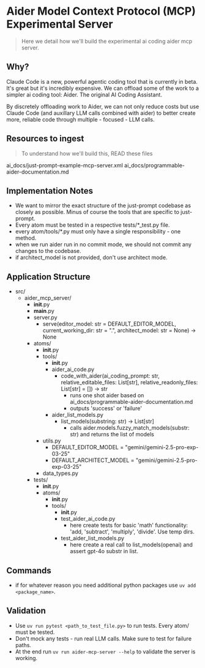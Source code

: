 # Aider Model Context Protocol (MCP) Experimental Server
> Here we detail how we'll build the experimental ai coding aider mcp server.

## Why?
Claude Code is a new, powerful agentic coding tool that is currently in beta. It's great but it's incredibly expensive.
We can offload some of the work to a simpler ai coding tool: Aider. The original AI Coding Assistant.

By discretely offloading work to Aider, we can not only reduce costs but use Claude Code (and auxillary LLM calls combined with aider) to better create more, reliable code through multiple - focused - LLM calls.

## Resources to ingest
> To understand how we'll build this, READ these files

ai_docs/just-prompt-example-mcp-server.xml
ai_docs/programmable-aider-documentation.md

## Implementation Notes

- We want to mirror the exact structure of the just-prompt codebase as closely as possible. Minus of course the tools that are specific to just-prompt.
- Every atom must be tested in a respective tests/*_test.py file.
- every atom/tools/*.py must only have a single responsibility - one method.
- when we run aider run in no commit mode, we should not commit any changes to the codebase.
- if architect_model is not provided, don't use architect mode.

## Application Structure

- src/
  - aider_mcp_server/
    - __init__.py
    - __main__.py
    - server.py
      - serve(editor_model: str = DEFAULT_EDITOR_MODEL, current_working_dir: str = ".", architect_model: str = None) -> None
    - atoms/
      - __init__.py
      - tools/
        - __init__.py
        - aider_ai_code.py
          - code_with_aider(ai_coding_prompt: str, relative_editable_files: List[str], relative_readonly_files: List[str] = []) -> str
            - runs one shot aider based on ai_docs/programmable-aider-documentation.md
            - outputs 'success' or 'failure'
        - aider_list_models.py
          - list_models(substring: str) -> List[str]
            - calls aider.models.fuzzy_match_models(substr: str) and returns the list of models
      - utils.py
        - DEFAULT_EDITOR_MODEL = "gemini/gemini-2.5-pro-exp-03-25"
        - DEFAULT_ARCHITECT_MODEL = "gemini/gemini-2.5-pro-exp-03-25"
      - data_types.py
    - tests/
      - __init__.py
      - atoms/
        - __init__.py
        - tools/
          - __init__.py
          - test_aider_ai_code.py
            - here create tests for basic 'math' functionality: 'add, 'subtract', 'multiply', 'divide'. Use temp dirs.
          - test_aider_list_models.py
            - here create a real call to list_models(openai) and assert gpt-4o substr in list.

## Commands

- if for whatever reason you need additional python packages use `uv add <package_name>`.

## Validation
- Use `uv run pytest <path_to_test_file.py>` to run tests. Every atom/ must be tested.
- Don't mock any tests - run real LLM calls. Make sure to test for failure paths.
- At the end run `uv run aider-mcp-server --help` to validate the server is working.
